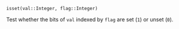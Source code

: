 ```
isset(val::Integer, flag::Integer)
```

Test whether the bits of `val` indexed by `flag` are set (`1`) or unset (`0`).
